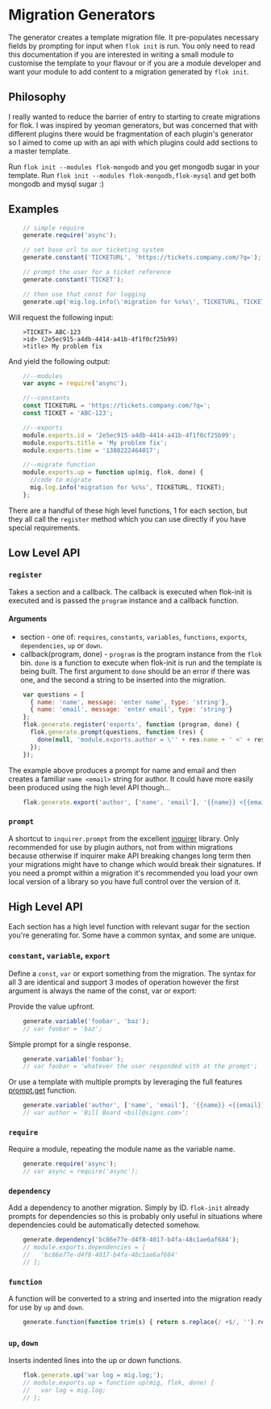 # Migration Generators
The generator creates a template migration file.  It pre-populates necessary fields by prompting for input when `flok init` is run.  You only need to read this documentation if you are interested in writing a small module to customise the template to your flavour or if you are a module developer and want your module to add content to a migration generated by `flok init`.


## Philosophy
I really wanted to reduce the barrier of entry to starting to create migrations for flok.  I was inspired by yeoman generators, but was concerned that with different plugins there would be fragmentation of each plugin's generator so I aimed to come up with an api with which plugins could add sections to a master template.

Run `flok init --modules flok-mongodb` and you get mongodb sugar in your template.  Run `flok init --modules flok-mongodb,flok-mysql` and get both mongodb and mysql sugar  :)  

## Examples
```js
    // simple require
    generate.require('async');

    // set base url to our ticketing system
    generate.constant('TICKETURL', 'https://tickets.company.com/?q=');

    // prompt the user for a ticket reference
    generate.constant('TICKET');

    // then use that const for logging
    generate.up('mig.log.info(\'migration for %s%s\', TICKETURL, TICKET);');
```

Will request the following input:

```
    >TICKET> ABC-123
    >id> (2e5ec915-a4db-4414-a41b-4f1f0cf25b99) 
    >title> My problem fix
```

And yield the following output:

```js
    //--modules
    var async = require('async');

    //--constants
    const TICKETURL = 'https://tickets.company.com/?q=';
    const TICKET = 'ABC-123';

    //--exports
    module.exports.id = '2e5ec915-a4db-4414-a41b-4f1f0cf25b99';
    module.exports.title = 'My problem fix';
    module.exports.time = '1380222464017';

    //--migrate function
    module.exports.up = function up(mig, flok, done) {
      //code to migrate
      mig.log.info('migration for %s%s', TICKETURL, TICKET);
    };
```

There are a handful of these high level functions, 1 for each section, but they all call the `register` method which you can use directly if you have special requirements.


## Low Level API
### `register`
Takes a section and a callback.  The callback is executed when flok-init is executed and is passed the `program` instance and a callback function.

#### Arguments
* section - one of: `requires`, `constants`, `variables`, `functions`, `exports`, `dependencies`, `up` or `down`.
* callback(program, done) - `program` is the program instance from the `flok` bin. `done` is a function to execute when flok-init is run and the template is being built.  The first argument to `done` should be an error if there was one, and the second a string to be inserted into the migration.

```js
    var questions = [
      { name: 'name', message: 'enter name', type: 'string'},
      { name: 'email', message: 'enter email', type: 'string'}
    };
    flok.generate.register('exports', function (program, done) {
      flok.generate.prompt(questions, function (res) {
        done(null, 'module.exports.author = \'' + res.name + ' <' + res.email + '>\';');
      });
    });
```

The example above produces a prompt for name and email and then creates a familiar `name <email>` string for author.  It could have more easily been produced using the high level API though...

```js
    flok.generate.export('author', ['name', 'email'], '{{name}} <{{email}}>');
```

### `prompt`
A shortcut to `inquirer.prompt` from the excellent [inquirer](https://github.com/SBoudrias/Inquirer.js/) library.  Only recommended for use by plugin authors, not from within migrations because otherwise if inquirer make API breaking changes long term then your migrations might have to change which would break their signatures.  If you need a prompt within a migration it's recommended you load your own local version of a library so you have full control over the version of it.


## High Level API
Each section has a high level function with relevant sugar for the section you're generating for.  Some have a common syntax, and some are unique.

### `constant`, `variable`, `export`
Define a `const`, `var` or export something from the migration.  The syntax for all 3 are identical and support 3 modes of operation however the first argument is always the name of the const, var or export:

Provide the value upfront.

```js
    generate.variable('foobar', 'baz');
    // var foobar = 'baz';
```

Simple prompt for a single response.

```js
    generate.variable('foobar');
    // var foobar = 'whatever the user responded with at the prompt';
```

Or use a template with multiple prompts by leveraging the full features [prompt.get](https://github.com/flatiron/prompt) function.

```js
    generate.variable('author', ['name', 'email'], '{{name}} <{{email}}>');
    // var author = 'Bill Board <bill@signs.com>';
```

### `require`
Require a module, repeating the module name as the variable name.

```js
    generate.require('async');
    // var async = require('async');
```

### `dependency`
Add a dependency to another migration.  Simply by ID.  `flok-init` already prompts for dependencies so this is probably only useful in situations where dependencies could be automatically detected somehow.

```js
    generate.dependency('bc86e77e-d4f8-4017-b4fa-48c1ae6af684');
    // module.exports.dependencies = [
    //   'bc86e77e-d4f8-4017-b4fa-48c1ae6af684'
    // ];
```

### `function`
A function will be converted to a string and inserted into the migration ready for use by `up` and `down`.

```js
    generate.function(function trim(s) { return s.replace(/ +$/, '').replace(/^ +/, ''); });
```

### `up`, `down`
Inserts indented lines into the up or down functions.

```js
    flok.generate.up('var log = mig.log;');
    // module.exports.up = function up(mig, flok, done) {
    //   var log = mig.log;
    // };
```